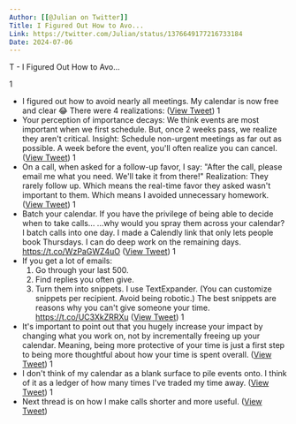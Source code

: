 ```yaml
---
Author: [[@Julian on Twitter]]
Title: I Figured Out How to Avo...
Link: https://twitter.com/Julian/status/1376649177216733184
Date: 2024-07-06
---
```

T - I Figured Out How to Avo...

1
- I figured out how to avoid nearly all meetings.
  My calendar is now free and clear 😂
  There were 4 realizations: ([View Tweet](https://twitter.com/Julian/status/1376649177216733184))
1
- Your perception of importance decays:
  We think events are most important when we first schedule.
  But, once 2 weeks pass, we realize they aren't critical.
  Insight: Schedule non-urgent meetings as far out as possible. A week before the event, you'll often realize you can cancel. ([View Tweet](https://twitter.com/Julian/status/1376649178240139264))
1
- On a call, when asked for a follow-up favor, I say:
  "After the call, please email me what you need. We'll take it from there!"
  Realization: They rarely follow up.
  Which means the real-time favor they asked wasn't important to them. Which means I avoided unnecessary homework. ([View Tweet](https://twitter.com/Julian/status/1376649179162947589))
1
- Batch your calendar.
  If you have the privilege of being able to decide when to take calls...
  ...why would you spray them across your calendar?
  I batch calls into one day. I made a Calendly link that only lets people book Thursdays.
  I can do deep work on the remaining days. https://t.co/WzPaGWZ4uO ([View Tweet](https://twitter.com/Julian/status/1376649183571116039))
1
- If you get a lot of emails:
  1. Go through your last 500. 
  2. Find replies you often give. 
  3. Turn them into snippets. I use TextExpander.
  (You can customize snippets per recipient. Avoid being robotic.)
  The best snippets are reasons why you can't give someone your time. https://t.co/UC3XkZRRXu ([View Tweet](https://twitter.com/Julian/status/1376649187773853698))
1
- It's important to point out that you hugely increase your impact by changing what you work on, not by incrementally freeing up your calendar.
  Meaning, being more protective of your time is just a first step to being more thoughtful about how your time is spent overall. ([View Tweet](https://twitter.com/Julian/status/1376649189367644160))
1
- I don't think of my calendar as a blank surface to pile events onto.
  I think of it as a ledger of how many times I've traded my time away. ([View Tweet](https://twitter.com/Julian/status/1376649190177173505))
1
- Next thread is on how I make calls shorter and more useful. ([View Tweet](https://twitter.com/Julian/status/1376649191104131080))
